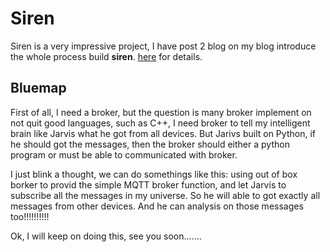 # Siren
Siren is a very impressive project, I have post 2 blog on my blog introduce the whole process build **siren**. [here](https://jinfagang.gitlab.io) for details.

## Bluemap

First of all, I need a broker, but the question is many broker implement on not quit good languages, such as C++, I need broker to tell my intelligent brain like Jarvis what he got from all devices. But Jarivs built on Python, if he should got the messages, then the broker should either a python program or must be able to communicated with broker.

I just blink a thought, we can do somethings like this: using out of box borker to provid the simple MQTT broker function, and let Jarvis to subscribe all the messages in my universe. So he will able to got exactly all messages from other devices. And he can analysis on those messages too!!!!!!!!!!

Ok, I will keep on doing this, see you soon.......